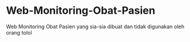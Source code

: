 # Web-Monitoring-Obat-Pasien
Web Monitoring Obat Pasien yang sia-sia dibuat dan tidak digunakan oleh orang tolol
